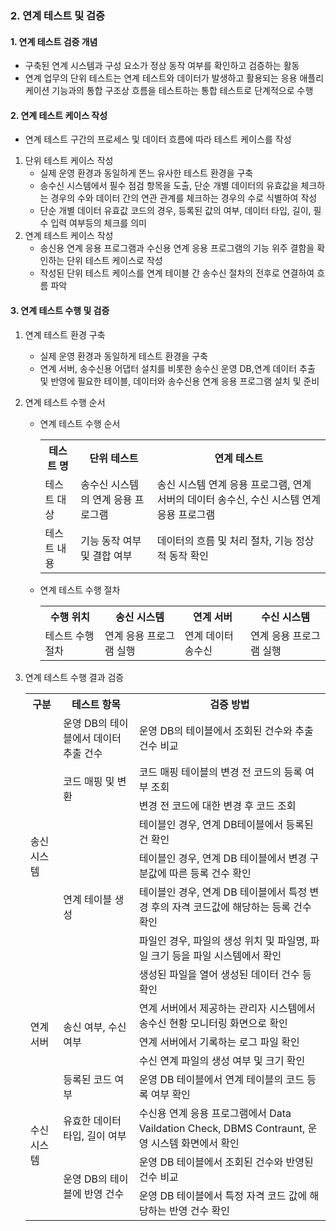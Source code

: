 ### 2. 연계 테스트 및 검증
#### 1. 연계 테스트 검증 개념
- 구축된 연계 시스템과 구성 요소가 정상 동작 여부를 확인하고 검증하는 활동
- 연계 업무의 단위 테스트는 연계 테스트와 데이터가 발생하고 활용되는 응용 애플리케이션 기능과의 통합 구조상 흐름을 테스트하는 통합 테스트로 단계적으로 수행
#### 2. 연계 테스트 케이스 작성
- 연계 테스트 구간의 프로세스 및 데이터 흐름에 따라 테스트 케이스를 작성
1. 단위 테스트 케이스 작성
   - 실제 운영 환경과 동일하게 똔느 유사한 테스트 환경을 구축
   - 송수신 시스템에서 필수 점검 항목을 도출, 단순 개별 데이터의 유효값을 체크하는 경우의 수와 데이터 간의 연관 관계를 체크하는 경우의 수로 식별하여 작성
   - 단순 개별 데이터 유효값 코드의 경우, 등록된 값의 여부, 데이터 타입, 길이, 필수 입력 여부등의 체크를 의미
2. 연계 테스트 케이스 작성
   - 송신용 연계 응용 프로그램과 수신용 연계 응용 프로그램의 기능 위주 결함을 확인하는 단위 테스트 케이스로 작성
   - 작성된 단위 테스트 케이스를 연계 테이블 간 송수신 절차의 전후로 연결하여 흐름 파악
#### 3. 연계 테스트 수행 및 검증
1. 연계 테스트 환경 구축
   - 실제 운영 환경과 동일하게 테스트 환경을 구축
   - 연계 서버, 송수신용 어댑터 설치를 비롯한 송수신 운영 DB,연계 데이터 추출 및 반영에 필요한 테이블, 데이터와 송수신용 연계 응용 프로그램 설치 및 준비
2. 연계 테스트 수행 순서
   - 연계 테스트 수행 순서
        <table>
            <tr>
                <th>테스트 명</th>
                <th>단위 테스트</th>
                <th>연계 테스트</th>
            </tr>
            <tr>
                <td>테스트 대상</td>
                <td>송수신 시스템의 연계 응용 프로그램</td>
                <td>송신 시스템 연계 응용 프로그램, 연계 서버의 데이터 송수신, 수신 시스템 연계 응용 프로그램</td>
            </tr>
            <tr>
                <td>테스트 내용</td>
                <td>기능 동작 여부 및 결합 여부</td>
                <td>데이터의 흐름 및 처리 절차, 기능 정상적 동작 확인</td>
            </tr>
        </table>

   - 연계 테스트 수행 절차
        <table>
            <tr>
                <th>수행 위치</th>
                <th>송신 시스템</th>
                <th>연계 서버</th>
                <th>수신 시스템</th>
            </tr>
            <tr>
                <td>테스트 수행 절차</td>
                <td>연계 응용 프로그램 실행</td>
                <td>연계 데이터 송수신</td>
                <td>연계 응용 프로그램 실행</td>
            </tr>
        </table>
3. 연계 테스트 수행 결과 검증
    <table>
        <tr>
            <th>구분</th>
            <th>테스트 항목</th>
            <th>검증 방법</th>
        </tr>
        <tr>
            <td rowspan=8>송신 시스템</td>
            <td>운영 DB의 테이블에서 데이터 추출 건수</td>
            <td>운영 DB의 테이블에서 조회된 건수와 추출 건수 비교</td>
        </tr>
        <tr>
            <td rowspan=2>코드 매핑 및 변환</td>
            <td>코드 매핑 테이블의 변경 전 코드의 등록 여부 조회</td>
        </tr>
        <tr>
            <td>변경 전 코드에 대한 변경 후 코드 조회</td>
        </tr>
        <tr>
            <td rowspan=5>연계 테이블 생성</td>
            <td>테이블인 경우, 연계 DB테이블에서 등록된 건 확인</td>
        </tr>
        <tr>
            <td>테이블인 경우, 연계 DB 테이블에서 변경 구분값에 따른 등록 건수 확인</td>
        </tr>
        <tr>
            <td>테이블인 경우, 연계 DB 테이블에서 특정 변경 후의 자격 코드값에 해당하는 등록 건수 확인</td>
        </tr>
        <tr>
            <td>파일인 경우, 파일의 생성 위치 및 파일명, 파일 크기 등을 파일 시스템에서 확인</td>
        </tr>
        <tr>
            <td>생성된 파일을 열어 생성된 데이터 건수 등 확인</td>
        </tr>
        <tr>
            <td rowspan=3>연계 서버</td>
            <td rowspan=3>송신 여부, 수신 여부</td>
            <td>연계 서버에서 제공하는 관리자 시스템에서 송수신 현황 모니터링 화면으로 확인</td>
        </tr>
        <tr>
            <td>연계 서버에서 기록하는 로그 파일 확인</td>
        </tr>
        <tr>
            <td>수신 연계 파일의 생성 여부 및 크기 확인</td>
        </tr>
        <tr>
            <td rowspan=4>수신 시스템</td>
            <td>등록된 코드 여부</td>
            <td>운영 DB 테이블에서 연계 테이블의 코드 등록 여부 확인</td>
        </tr>
        <tr>
            <td>유효한 데이터 타입, 길이 여부</td>
            <td>수신용 연계 응용 프로그램에서 Data Vaildation Check, DBMS Contraunt, 운영 시스템 화면에서 확인</td>
        </tr>
        <tr>
            <td rowspan=2>운영 DB의 테이블에 반영 건수</td>
            <td>운영 DB 테이블에서 조회된 건수와 반영된 건수 비교</td>
        </tr>
        <tr>
            <td>운영 DB 테이블에서 특정 자격 코드 값에 해당하는 반영 건수 확인 </td>
        </tr>
    
    </table>